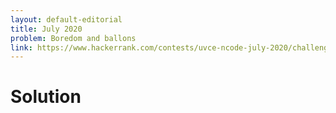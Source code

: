 ```yaml
---
layout: default-editorial
title: July 2020
problem: Boredom and ballons
link: https://www.hackerrank.com/contests/uvce-ncode-july-2020/challenges/bunches-of-balloon
---
```

# Solution
